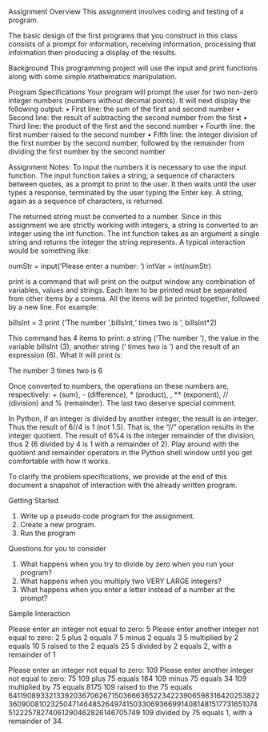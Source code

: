 Assignment Overview
This assignment involves coding and testing of a program. 
 
The basic design of the first programs that you construct in this class consists of a prompt for information, receiving information, processing that information then producing a display of the results.
  
Background
This programming project will use the input and print functions along with some simple mathematics manipulation.
 
Program Specifications
Your program will prompt the user for two non-zero integer numbers (numbers without decimal points).  It will next display the following output:
•	First line: the sum of the first and second number
•	Second line: the result of subtracting the second number from the first
•	Third line: the product of the first and the second number
•	Fourth line: the first number raised to the second number
•	Fifth line: the integer division of the first number by the second number, followed by the remainder from dividing the first number by the second number

Assignment Notes:
To input the numbers it is necessary to use the input function. The input function takes a string, a sequence of characters between quotes, as a prompt to print to the user. It then waits until the user types a response, terminated by the user typing the Enter key. A string, again as a sequence of characters, is returned.
 
The returned string must be converted to a number. Since in this assignment we are strictly working with integers, a string is converted to an integer using the int function. The int function takes as an argument a single string and returns the integer the string represents. A typical interaction would be something like:
 
numStr = input(‘Please enter a number: ‘)
intVar = int(numStr)
 
print is a command that will print on the output window any combination of variables, values and strings. Each item to be printed must be separated from other items by a comma. All the items will be printed together, followed by a new line. For example:
 
billsInt = 3
print (‘The number ’,billsInt,‘ times two is ’, billsInt*2)
 
This command has 4 items to print: a string (‘The number ’), the value in the variable billsInt (3), another string (‘ times two is ’) and the result of an expression (6). What it will print is:
 
The number 3 times two is 6
 
Once converted to numbers, the operations on these numbers are, respectively: + (sum), - (difference), * (product), , ** (exponent), // (division) and % (remainder). The last two deserve special comment.
 
In Python, if an integer is divided by another integer, the result is an integer. Thus the result of 6//4 is 1 (not 1.5).  That is, the “//” operation results in the integer quotient. The result of 6%4 is the integer remainder of the division, thus 2 (6 divided by 4 is 1 with a remainder of 2).  Play around with the quotient and remainder operators in the Python shell window until you get comfortable with how it works.
 
To clarify the problem specifications, we provide at the end of this document a snapshot of interaction with the already written program.
 
Getting Started
1.	Write up a pseudo code program for the assignment.
2.	Create a new program.
3.	Run the program
 
 
Questions for you to consider
1.	What happens when you try to divide by zero when you run your program?
2.	What happens when you multiply two VERY LARGE integers?
3.	What happens when you enter a letter instead of a number at the prompt?
 
Sample Interaction
 
Please enter an integer not equal to zero: 5
Please enter another integer not equal to zero: 2
5 plus 2 equals 7
5 minus 2 equals 3
5 multiplied by 2 equals 10
5 raised to the 2 equals 25
5 divided by 2 equals 2, with a remainder of 1
 
>>> 
Please enter an integer not equal to zero: 109
Please enter another integer not equal to zero: 75
109 plus 75 equals 184
109 minus 75 equals 34
109 multiplied by 75 equals 8175
109 raised to the 75 equals 641190893321339203670626715036663652234223906598316420253822360900810232504714648526497415033069366991408148151773165107451222578274061290462826146705749
109 divided by 75 equals 1, with a remainder of 34.
>>>

